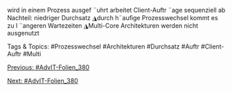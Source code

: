 wird in einem Prozess ausgef ¨uhrt
arbeitet Client-Auftr ¨age sequenziell ab
Nachteil: niedriger Durchsatz
◮durch h¨auﬁge Prozesswechsel kommt es zu l ¨angeren Wartezeiten
◮Multi-Core Architekturen werden nicht ausgenutzt

   Tags & Topics:
   #Prozesswechsel
   #Architekturen
   #Durchsatz
   #Auftr
   #Client-Auftr
   #Multi

[Previous: #AdvIT-Folien_380](AdvIT-Folien_380.md)

[Next: #AdvIT-Folien_380](AdvIT-Folien_380.md)